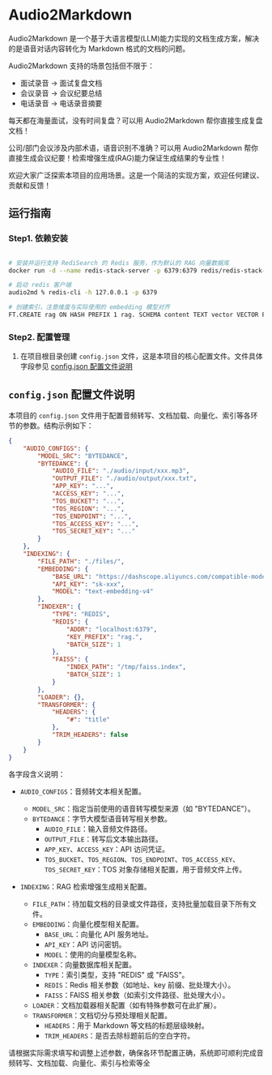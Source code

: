 # Audio2Markdown

Audio2Markdown 是一个基于大语言模型(LLM)能力实现的文档生成方案，解决的是语音对话内容转化为 Markdown 格式的文档的问题。

Audio2Markdown 支持的场景包括但不限于：

- 面试录音 -> 面试复盘文档
- 会议录音 -> 会议纪要总结
- 电话录音 -> 电话录音摘要

每天都在海量面试，没有时间复盘？可以用 Audio2Markdown 帮你直接生成复盘文档！

公司/部门会议涉及内部术语，语音识别不准确？可以用 Audio2Markdown 帮你直接生成会议纪要！检索增强生成(RAG)能力保证生成结果的专业性！

欢迎大家广泛探索本项目的应用场景。这是一个简洁的实现方案，欢迎任何建议、贡献和反馈！

## 运行指南

### Step1. 依赖安装

```bash

# 安装并运行支持 RediSearch 的 Redis 服务，作为默认的 RAG 向量数据库
docker run -d --name redis-stack-server -p 6379:6379 redis/redis-stack-server:latest

# 启动 redis 客户端
audio2md % redis-cli -h 127.0.0.1 -p 6379

# 创建索引，注意维度与实际使用的 embedding 模型对齐
FT.CREATE rag ON HASH PREFIX 1 rag. SCHEMA content TEXT vector VECTOR FLAT 6 TYPE FLOAT32 DIM 1024 DISTANCE_METRIC COSINE

```

### Step2. 配置管理

1. 在项目根目录创建 `config.json` 文件，这是本项目的核心配置文件。文件具体字段参见 [config.json 配置文件说明](#configjson-配置文件说明)

## `config.json` 配置文件说明

本项目的 `config.json` 文件用于配置音频转写、文档加载、向量化、索引等各环节的参数。结构示例如下：

```json
{
    "AUDIO_CONFIGS": {
        "MODEL_SRC": "BYTEDANCE",
        "BYTEDANCE": {
            "AUDIO_FILE": "./audio/input/xxx.mp3",
            "OUTPUT_FILE": "./audio/output/xxx.txt",
            "APP_KEY": "...",
            "ACCESS_KEY": "...",
            "TOS_BUCKET": "...",
            "TOS_REGION": "...",
            "TOS_ENDPOINT": "...",
            "TOS_ACCESS_KEY": "...",
            "TOS_SECRET_KEY": "..."
        }
    },
    "INDEXING": {
        "FILE_PATH": "./files/",
        "EMBEDDING": {
            "BASE_URL": "https://dashscope.aliyuncs.com/compatible-mode/v1",
            "API_KEY": "sk-xxx",
            "MODEL": "text-embedding-v4"
        },
        "INDEXER": {
            "TYPE": "REDIS",
            "REDIS": {
                "ADDR": "localhost:6379",
                "KEY_PREFIX": "rag.",
                "BATCH_SIZE": 1
            },
            "FAISS": {
                "INDEX_PATH": "/tmp/faiss.index",
                "BATCH_SIZE": 1
            }
        },
        "LOADER": {},
        "TRANSFORMER": {
            "HEADERS": {
                "#": "title"
            },
            "TRIM_HEADERS": false
        }
    }
}
```

各字段含义说明：

- `AUDIO_CONFIGS`：音频转文本相关配置。
    - `MODEL_SRC`：指定当前使用的语音转写模型来源（如 "BYTEDANCE"）。
    - `BYTEDANCE`：字节大模型语音转写相关参数。
        - `AUDIO_FILE`：输入音频文件路径。
        - `OUTPUT_FILE`：转写后文本输出路径。
        - `APP_KEY`、`ACCESS_KEY`：API 访问凭证。
        - `TOS_BUCKET`、`TOS_REGION`、`TOS_ENDPOINT`、`TOS_ACCESS_KEY`、`TOS_SECRET_KEY`：TOS 对象存储相关配置，用于音频文件上传。

- `INDEXING`：RAG 检索增强生成相关配置。
    - `FILE_PATH`：待加载文档的目录或文件路径，支持批量加载目录下所有文件。
    - `EMBEDDING`：向量化模型相关配置。
        - `BASE_URL`：向量化 API 服务地址。
        - `API_KEY`：API 访问密钥。
        - `MODEL`：使用的向量模型名称。
    - `INDEXER`：向量数据库相关配置。
        - `TYPE`：索引类型，支持 "REDIS" 或 "FAISS"。
        - `REDIS`：Redis 相关参数（如地址、key 前缀、批处理大小）。
        - `FAISS`：FAISS 相关参数（如索引文件路径、批处理大小）。
    - `LOADER`：文档加载器相关配置（如有特殊参数可在此扩展）。
    - `TRANSFORMER`：文档切分与预处理相关配置。
        - `HEADERS`：用于 Markdown 等文档的标题层级映射。
        - `TRIM_HEADERS`：是否去除标题前后的空白字符。

请根据实际需求填写和调整上述参数，确保各环节配置正确，系统即可顺利完成音频转写、文档加载、向量化、索引与检索等全



